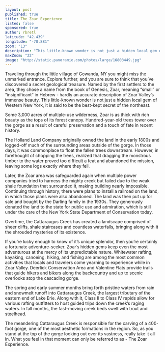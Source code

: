 ```yaml
---
layout: post
published: true
title: The Zoar Experience
listed: false
sponsored: true
author: rbretl
latitude: "42.439"
longitude: "-78.881"
zoom: "13"
description: "This little-known wonder is not just a hidden local gem of Western New York, it is said to be the best-kept secret of the northeast."
maxZoom: "22"
image: "http://static.panoramio.com/photos/large/16803449.jpg"
---
```


Traveling through the little village of Gowanda, NY you might miss the unmarked entrance. Explore further, and you are sure to think that you’ve discovered a secret geological treasure. Named by the first settlers to the area, they chose a name from the book of Genesis, Zoar, meaning “small” or “insignificant” in Hebrew - hardly an accurate description of Zoar Valley’s immense beauty. This little-known wonder is not just a hidden local gem of Western New York, it is said to be the best-kept secret of the northeast.

Some 3,000 acres of multiple-use wilderness, Zoar is as thick with rich beauty as the tops of its forest canopy. Hundred-year-old trees tower over the gorge as a result of careful preservation and a touch of fate in recent history.

The Holland Land Company originally owned the land in the early 1800s and logged-off much of the surrounding areas outside of the gorge. In those days, it was commonplace to float the fallen trees downstream. However, in forethought of chopping the trees, realized that dragging the monstrous timber to the water proved too difficult a feat and abandoned the mission, leaving some logs exactly where they fell.

Later, the Zoar area was safeguarded again when multiple power companies tried to harness the mighty creek but failed due to the weak shale foundation that surrounded it, making building nearly impossible. Continuing through history, there were plans to install a railroad on the land, in which those plans were also abandoned.  The land was then put up for sale and bought by the Darling family in the 1930s. They generously donated the land to the state for public use and admiration, which is still under the care of the New York State Department of Conservation today.

Overtime, the Cattaraugus Creek has created a landscape comprised of sheer cliffs, shale staircases and countless waterfalls, bringing along with it the shrouded mysteries of its existence.

If you’re lucky enough to know of it’s unique splendor, then you’re certainly a fortunate adventure-seeker. Zoar’s hidden gems keep even the most adventurous at the mercy of its unpredictable nature. Whitewater rafting, kayaking, canoeing, hiking, and fishing are among the most common activities that locals and travelers come yearning to experience while in Zoar Valley. Deerlick Conservation Area and Valentine Flats provide trails that guide hikers and bikers along the backcountry and up to scenic overlooks atop the cascading gorge.

The spring and early summer months bring forth pristine waters from rain and snowmelt runoff into Cattaraugus Creek, the largest tributary of the eastern end of Lake Erie. Along with it, Class II to Class IV rapids allow for various rafting outfitters to host guided trips down the creek’s raging waters. In fall months, the fast-moving creek beds swell with trout and steelhead.

The meandering Cattaraugus Creek is responsible for the carving of a 400-foot gorge, one of the most aesthetic formations in the region. So, as you stand at the top of the gorge looking out over its vastness, really take it all in. What you feel in that moment can only be referred to as - The Zoar Experience.  